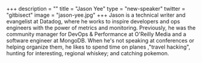 +++
description = ""
title = "Jason Yee"
type = "new-speaker"
twitter = "gitbisect"
image = "jason-yee.jpg"
+++
Jason is a technical writer and evangelist at Datadog, where he works to inspire developers and ops engineers with the power of metrics and monitoring. Previously, he was the community manager for DevOps & Performance at O'Reilly Media and a software engineer at MongoDB. When he's not speaking at conferences or helping organize them, he likes to spend time on planes ‚"travel hacking", hunting for interesting, regional whiskey; and catching pokemon.
